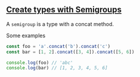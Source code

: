 ## [Create types with Semigroups](https://egghead.io/lessons/javascript-combining-things-with-semigroups)
A `semigroup` is a type with a concat method.

Some examples
```js
const foo = 'a'.concat('b').concat('c')
const bar = [1, 2].concat([3, 4]).concat([5, 6])

console.log(foo) // 'abc'
console.log(bar) // [1, 2, 3, 4, 5, 6]
```

